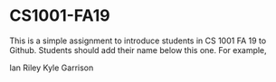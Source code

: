 # CS1001-FA19
This is a simple assignment to introduce students in CS 1001 FA 19 to Github.
Students should add their name below this one. For example,

Ian Riley
Kyle Garrison
